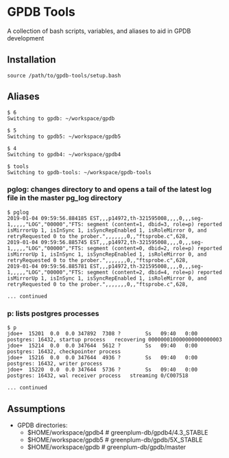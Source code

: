 # GPDB Tools

A collection of bash scripts, variables, and aliases to aid in GPDB development

## Installation

`source /path/to/gpdb-tools/setup.bash`

## Aliases

```
$ 6
Switching to gpdb: ~/workspace/gpdb
```

```
$ 5
Switching to gpdb5: ~/workspace/gpdb5
```

```
$ 4
Switching to gpdb4: ~/workspace/gpdb4
```

```
$ tools
Switching to gpdb-tools: ~/workspace/gpdb-tools
```

### pglog: changes directory to and opens a tail of the latest log file in the master pg_log directory
```
$ pglog
2019-01-04 09:59:56.884185 EST,,,p14972,th-321595008,,,,0,,,seg-1,,,,,"LOG","00000","FTS: segment (content=1, dbid=3, role=p) reported isMirrorUp 1, isInSync 1, isSyncRepEnabled 1, isRoleMirror 0, and retryRequested 0 to the prober.",,,,,,,0,,"ftsprobe.c",628,
2019-01-04 09:59:56.885745 EST,,,p14972,th-321595008,,,,0,,,seg-1,,,,,"LOG","00000","FTS: segment (content=0, dbid=2, role=p) reported isMirrorUp 1, isInSync 1, isSyncRepEnabled 1, isRoleMirror 0, and retryRequested 0 to the prober.",,,,,,,0,,"ftsprobe.c",628,
2019-01-04 09:59:56.885781 EST,,,p14972,th-321595008,,,,0,,,seg-1,,,,,"LOG","00000","FTS: segment (content=2, dbid=4, role=p) reported isMirrorUp 1, isInSync 1, isSyncRepEnabled 1, isRoleMirror 0, and retryRequested 0 to the prober.",,,,,,,0,,"ftsprobe.c",628,

... continued
```

### p: lists postgres processes
```
$ p
jdoe+  15201  0.0  0.0 347892  7308 ?        Ss   09:40   0:00 postgres: 16432, startup process   recovering 000000010000000000000003
jdoe+  15214  0.0  0.0 347644  5612 ?        Ss   09:40   0:00 postgres: 16432, checkpointer process   
jdoe+  15216  0.0  0.0 347644  4936 ?        Ss   09:40   0:00 postgres: 16432, writer process   
jdoe+  15220  0.0  0.0 347644  5736 ?        Ss   09:40   0:00 postgres: 16432, wal receiver process   streaming 0/C007518

... continued
```



## Assumptions

* GPDB directories:
  - $HOME/workspace/gpdb4 # greenplum-db/gpdb4/4.3_STABLE
  - $HOME/workspace/gpdb5 # greenplum-db/gpdb/5X_STABLE
  - $HOME/workspace/gpdb # greenplum-db/gpdb/master

